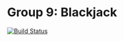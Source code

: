 # Group 9: Blackjack
[![Build Status](https://travis-ci.org/cs361-W16/Blackjack-9.svg?branch=master)](https://travis-ci.org/cs361-W16/Blackjack-9)
